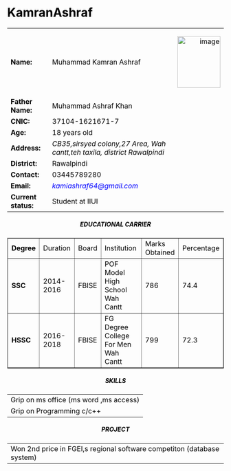 # KamranAshraf
<html>
<head>


<title> CV
     </title>
</head>

<body>
<center>

<body text= black>
<table border=0>
<tr>
    <td><B>Name:</B></td>
    <td> Muhammad Kamran Ashraf</td><td><p align="right"><image src="kami.jpeg"alt="image"height="120"width="100"/></p></td>
</tr>
<TR>
    <TD><B>Father Name:<B/></TD>
    <TD>Muhammad Ashraf Khan</TD>
</TR>
<TR>
    <TD><B>CNIC:<B/></TD>
    <TD>37104-1621671-7</TD>
</TR> 
<TR>
    <TD><B>Age:<B/></TD>
    <TD>18 years old</TD>
</TR>     
<TR>
    <TD><B>Address:<B/></TD>
    <TD><address> CB35,sirsyed colony,27 Area, Wah cantt,teh taxila, district Rawalpindi </address></TD>
</TR>
<TR>
    <TD><B>District:<B/></TD>
    <TD>Rawalpindi</TD>
</TR>
<TR>
    <TD><B>Contact:<B/></TD>
    <TD>03445789280</TD>
</TR>
<TR>
    <TD><B>Email:<B/></TD>
    <TD><address><font color=blue> kamiashraf64@gmail.com </font></address></TD>
</TR>     
<TR>
    <TD><B>Current status:<B/></TD>
    <TD>Student at IIUI</TD>
</TR>
</table>
<h5>EDUCATIONAL CARRIER</H5>
<table border=1>
<TR>
    <TD><B>Degree<B/></TD>
    <TD>Duration</TD>
    <TD>Board</TD>
    <TD>Institution</TD>
    <TD>Marks Obtained</TD>
    <TD>Percentage</TD>
</TR>
<TR>
    <TD><B>SSC<B/></TD>
    <TD>2014-2016</TD>
    <TD>FBISE</TD>
    <TD>POF Model High School Wah Cantt</TD>
    <TD>786</TD>
    <TD>74.4</TD>
</TR>
<TR>
    <TD><B>HSSC<B/></TD>
    <TD>2016-2018</TD>
    <TD>FBISE</TD>
    <TD>FG Degree College For Men Wah Cantt</TD>
    <TD>799</TD>
    <TD>72.3</TD>
</TR>
</table>


<h5>SKILLS</h5>
<table>
<TR>
 <TD>Grip on ms office (ms word ,ms access)</TD>
</TR>
<TR>
 <TD>Grip on Programming c/c++</TD>
</TR>
</table>
<h5>PROJECT</h5>
<table>
<TR>
 <TD>Won 2nd price in FGEI,s regional software competiton (database system)</TD>
</TR>
</table>

</center>
</body>
</html>
